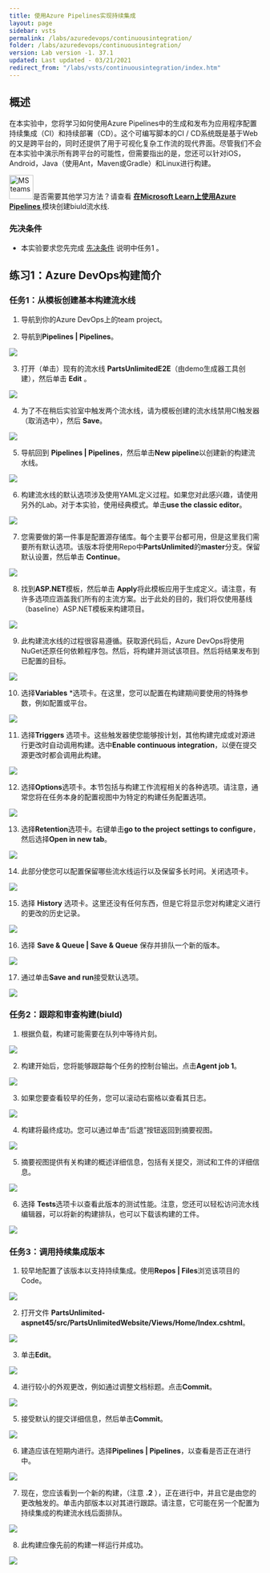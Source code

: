 ```yaml
---
title: 使用Azure Pipelines实现持续集成
layout: page
sidebar: vsts
permalink: /labs/azuredevops/continuousintegration/
folder: /labs/azuredevops/continuousintegration/
version: Lab version -1. 37.1
updated: Last updated - 03/21/2021
redirect_from: "/labs/vsts/continuousintegration/index.htm"
---
```


<div class="rw-ui-container"></div>
<a name="概述"></a>

## 概述 ##

在本实验中，您将学习如何使用Azure Pipelines中的生成和发布为应用程序配置持续集成（CI）和持续部署（CD）。这个可编写脚本的CI / CD系统既是基于Web的又是跨平台的，同时还提供了用于可视化复杂工作流的现代界面。尽管我们不会在本实验中演示所有跨平台的可能性，但需要指出的是，您还可以针对iOS，Android，Java（使用Ant，Maven或Gradle）和Linux进行构建。




<div class="bg-slap"><img src="./images/mslearn.png" class="img-icon-cloud" alt="MS teams" style="
    width: 48px; height: 48px;">是否需要其他学习方法？请查看 <a href="https://docs.microsoft.com/en-us/learn/modules/create-a-build-pipeline/" target="_blank"><b><u> 在Microsoft Learn上使用Azure Pipelines </u></b></a> 模块创建biuld流水线.</div>

<a name="先决条件"></a>

### 先决条件 ###

- 本实验要求您先完成 <a href="../prereq/">先决条件</a> 说明中任务1 。

<a name="Exercise1"></a>
## 练习1：Azure DevOps构建简介 ##

<a name="Ex1Task1"></a>
### 任务1：从模板创建基本构建流水线 ###

1. 导航到你的Azure DevOps上的team project。

2. 导航到**Pipelines \| Pipelines**。

  ![](images/000.png)

3. 打开（单击）现有的流水线 **PartsUnlimitedE2E**（由demo生成器工具创建），然后单击 **Edit**  。

 ![](images/edit-pipeline.png)

4. 为了不在稍后实验室中触发两个流水线，请为模板创建的流水线禁用CI触发器（取消选中），然后 **Save**。

 ![](images/disable-ci.png)

5. 导航回到 **Pipelines \| Pipelines**，然后单击**New pipeline**以创建新的构建流水线。

 ![](images/001.png)

6. 构建流水线的默认选项涉及使用YAML定义过程。如果您对此感兴趣，请使用另外的Lab。对于本实验，使用经典模式。单击**use the classic editor**。

 ![](images/002.png)

7. 您需要做的第一件事是配置源存储库。每个主要平台都可用，但是这里我们需要所有默认选项。该版本将使用Repo中**PartsUnlimited**的**master**分支。保留默认设置，然后单击 **Continue**。

 ![](images/003.png)

8. 找到**ASP.NET**模板，然后单击 **Apply**将此模板应用于生成定义。请注意，有许多选项应涵盖我们所有的主流方案。出于此处的目的，我们将仅使用基线（baseline）ASP.NET模板来构建项目。

 ![](images/template.png)

9. 此构建流水线的过程很容易遵循。获取源代码后，Azure DevOps将使用NuGet还原任何依赖程序包。然后，将构建并测试该项目。然后将结果发布到已配置的目标。

 ![](images/005.png)

10. 选择**Variables** *选项卡。在这里，您可以配置在构建期间要使用的特殊参数，例如配置或平台。

 ![](images/006.png)

11. 选择**Triggers** 选项卡。这些触发器使您能够按计划，其他构建完成或对源进行更改时自动调用构建。选中**Enable continuous integration**，以便在提交源更改时都会调用此构建。

 ![](images/007.png)

12. 选择**Options**选项卡。本节包括与构建工作流程相关的各种选项。请注意，通常您将在任务本身的配置视图中为特定的构建任务配置选项。

 ![](images/008.png)

13. 选择**Retention**选项卡。右键单击**go to the project settings to configure**，然后选择**Open in new tab**。

 ![](images/009.png)

14. 此部分使您可以配置保留哪些流水线运行以及保留多长时间。关闭选项卡。

 ![](images/010.png)

15. 选择 **History** 选项卡。这里还没有任何东西，但是它将显示您对构建定义进行的更改的历史记录。

 ![](images/011.png)

16. 选择 **Save & Queue \| Save & Queue** 保存并排队一个新的版本。

 ![](images/012.png)

17. 通过单击**Save and run**接受默认选项。

 ![](images/013.png)

<a name="Ex1Task2"> </a>
### 任务2：跟踪和审查构建(biuld) ###

1. 根据负载，构建可能需要在队列中等待片刻。

 ![](images/014.png)

2. 构建开始后，您将能够跟踪每个任务的控制台输出。点击**Agent job 1**。

![](images/015.png)

3. 如果您要查看较早的任务，您可以滚动右窗格以查看其日志。

 ![](images/016.png)

4. 构建将最终成功。您可以通过单击“后退”按钮返回到摘要视图。

 ![](images/017.png)

5. 摘要视图提供有关构建的概述详细信息，包括有关提交，测试和工件的详细信息。

 ![](images/018.png)

6. 选择 **Tests**选项卡以查看此版本的测试性能。注意，您还可以轻松访问流水线编辑器，可以将新的构建排队，也可以下载该构建的工件。

 ![](images/019.png)

<a name="Ex1Task3"> </a>
### 任务3：调用持续集成版本 ###

1. 较早地配置了该版本以支持持续集成。使用**Repos \| Files**浏览该项目的Code。

 ![](images/020.png)

2. 打开文件 **PartsUnlimited-aspnet45/src/PartsUnlimitedWebsite/Views/Home/Index.cshtml**。

 ![](images/021.png)

3. 单击**Edit**。

 ![](images/edit.png)

4. 进行较小的外观更改，例如通过调整文档标题。点击**Commit**。

 ![](images/023.png)

5. 接受默认的提交详细信息，然后单击**Commit**。

 ![](images/024.png)

6. 建造应该在短期内进行。选择**Pipelines \| Pipelines**，以查看是否正在进行中。

 ![](images/025.png)

7. 现在，您应该看到一个新的构建，（注意 **.2** ），正在进行中，并且它是由您的更改触发的。单击内部版本以对其进行跟踪。请注意，它可能在另一个配置为持续集成的构建流水线后面排队。

 ![](images/026.png)

8. 此构建应像先前的构建一样运行并成功。

 ![](images/027.png)